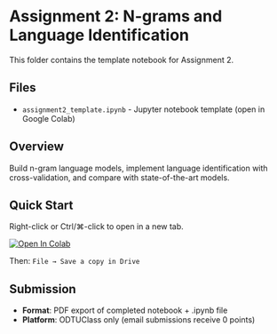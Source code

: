 # Assignment 2: N-grams and Language Identification

This folder contains the template notebook for Assignment 2.

## Files
- `assignment2_template.ipynb` - Jupyter notebook template (open in Google Colab)

## Overview
Build n-gram language models, implement language identification with cross-validation, and compare with state-of-the-art models.

## Quick Start
Right-click or Ctrl/⌘-click to open in a new tab.

[![Open In Colab](https://colab.research.google.com/assets/colab-badge.svg)](https://colab.research.google.com/github/gsheikhi/cng463-fall2025/blob/main/assignment2/cng463_assignment2.ipynb)

Then: `File → Save a copy in Drive`

## Submission
- **Format**: PDF export of completed notebook + .ipynb file
- **Platform**: ODTUClass only (email submissions receive 0 points)
